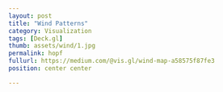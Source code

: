 ```yaml
---
layout: post
title: "Wind Patterns"
category: Visualization
tags: [Deck.gl]
thumb: assets/wind/1.jpg
permalink: hopf
fullurl: https://medium.com/@vis.gl/wind-map-a58575f87fe3
position: center center

---
```



